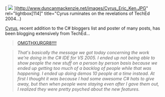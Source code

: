 [ <img src="http://www.duncanmackenzie.net/images/Cyrus.jpg" border="0" /> ](http://www.duncanmackenzie.net/images/Cyrus_Eric_Ken.JPG" rel="lightbox[114]" title="Cyrus ruminates on the revelations of TechEd 2004...)

[Cyrus](http://blogs.msdn.com/cyrusn), recent addition to the C# bloggers list and poster of many posts, has been blogging extensively from TechEd...

> [OMGTHXURGR8!!!!](http://blogs.msdn.com/cyrusn/archive/2004/05/26/142729.aspx)

> _That's basically the message we got today concerning the work we're doing in the C# IDE for VS 2005. I ended up not being able to show people the new stuff on a person by person basis because we ended up getting too much of a backlog of people while that was happening. I ended up doing demos 10 people at a time instead. At first I thought it was because I had some awesome C# hats to give away, but then when people were staying even after I gave them out, I realized they were pretty psyched about the new features._